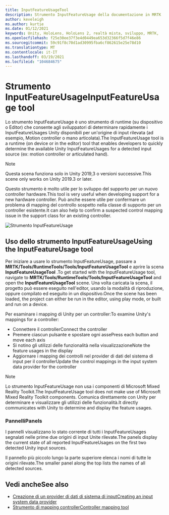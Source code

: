 ```yaml
---
title: InputFeatureUsageTool
description: Strumento InputFeatureUsage della documentazione in MRTK
author: keveleigh
ms.author: kurtie
ms.date: 01/12/2021
keywords: Unity, HoloLens, HoloLens 2, realtà mista, sviluppo, MRTK,
ms.openlocfilehash: f25e30ee37f3e4d0449ea653d32366f5d7f46e86
ms.sourcegitcommit: 59c91f8c70d1ad30995fba6cf862615e25e78d10
ms.translationtype: MT
ms.contentlocale: it-IT
ms.lasthandoff: 03/19/2021
ms.locfileid: "104684675"
---
```

# <a name="inputfeatureusage-tool"></a><span data-ttu-id="fc1d9-104">Strumento InputFeatureUsage</span><span class="sxs-lookup"><span data-stu-id="fc1d9-104">InputFeatureUsage tool</span></span>

<span data-ttu-id="fc1d9-105">Lo strumento InputFeatureUsage è uno strumento di runtime (su dispositivo o Editor) che consente agli sviluppatori di determinare rapidamente i InputFeatureUsages Unity disponibili per un'origine di input rilevata (ad esempio, Motion controller o mano articolata).</span><span class="sxs-lookup"><span data-stu-id="fc1d9-105">The InputFeatureUsage tool is a runtime (on device or in the editor) tool that enables developers to quickly determine the available Unity InputFeatureUsages for a detected input source (ex: motion controller or articulated hand).</span></span>

> [!NOTE]
> <span data-ttu-id="fc1d9-106">Questa scena funziona solo in Unity 2019,3 o versioni successive.</span><span class="sxs-lookup"><span data-stu-id="fc1d9-106">This scene only works on Unity 2019.3 or later.</span></span>

<span data-ttu-id="fc1d9-107">Questo strumento è molto utile per lo sviluppo del supporto per un nuovo controller hardware.</span><span class="sxs-lookup"><span data-stu-id="fc1d9-107">This tool is very useful when developing support for a new hardware controller.</span></span> <span data-ttu-id="fc1d9-108">Può anche essere utile per confermare un problema di mapping del controllo sospetto nella classe di supporto per un controller esistente.</span><span class="sxs-lookup"><span data-stu-id="fc1d9-108">It can also help to confirm a suspected control mapping issue in the support class for an existing controller.</span></span>

![Strumento InputFeatureUsage](../images/controller-mapping-tool/InputFeatureUsages.png)

## <a name="using-the-inputfeatureusage-tool"></a><span data-ttu-id="fc1d9-110">Uso dello strumento InputFeatureUsage</span><span class="sxs-lookup"><span data-stu-id="fc1d9-110">Using the InputFeatureUsage tool</span></span>

<span data-ttu-id="fc1d9-111">Per iniziare a usare lo strumento InputFeatureUsage, passare a **MRTK/Tools/RuntimeTools/Tools/InputFeatureUsageTool** e aprire la scena **InputFeatureUsageTool** .</span><span class="sxs-lookup"><span data-stu-id="fc1d9-111">To get started with the InputFeatureUsage tool, navigate to **MRTK/Tools/RuntimeTools/Tools/InputFeatureUsageTool** and open the **InputFeatureUsageTool** scene.</span></span> <span data-ttu-id="fc1d9-112">Una volta caricata la scena, il progetto può essere eseguito nell'editor, usando la modalità di riproduzione, oppure compilato ed eseguito in un dispositivo.</span><span class="sxs-lookup"><span data-stu-id="fc1d9-112">Once the scene has been loaded, the project can either be run in the editor, using play mode, or built and run on a device.</span></span>

<span data-ttu-id="fc1d9-113">Per esaminare i mapping di Unity per un controller:</span><span class="sxs-lookup"><span data-stu-id="fc1d9-113">To examine Unity's mappings for a controller:</span></span>

- <span data-ttu-id="fc1d9-114">Connettere il controller</span><span class="sxs-lookup"><span data-stu-id="fc1d9-114">Connect the controller</span></span>
- <span data-ttu-id="fc1d9-115">Premere ciascun pulsante e spostare ogni asse</span><span class="sxs-lookup"><span data-stu-id="fc1d9-115">Press each button and move each axis</span></span>
- <span data-ttu-id="fc1d9-116">Si notino gli utilizzi delle funzionalità nella visualizzazione</span><span class="sxs-lookup"><span data-stu-id="fc1d9-116">Note the feature usages in the display</span></span>
- <span data-ttu-id="fc1d9-117">Aggiornare i mapping dei controlli nel provider di dati del sistema di input per il controller</span><span class="sxs-lookup"><span data-stu-id="fc1d9-117">Update the control mappings in the input system data provider for the controller</span></span>

> [!NOTE]
> <span data-ttu-id="fc1d9-118">Lo strumento InputFeatureUsage non usa i componenti di Microsoft Mixed Reality Toolkit.</span><span class="sxs-lookup"><span data-stu-id="fc1d9-118">The InputFeatureUsage tool does not make use of Microsoft Mixed Reality Toolkit components.</span></span> <span data-ttu-id="fc1d9-119">Comunica direttamente con Unity per determinare e visualizzare gli utilizzi delle funzionalità.</span><span class="sxs-lookup"><span data-stu-id="fc1d9-119">It directly communicates with Unity to determine and display the feature usages.</span></span>

### <a name="panels"></a><span data-ttu-id="fc1d9-120">Pannelli</span><span class="sxs-lookup"><span data-stu-id="fc1d9-120">Panels</span></span>

<span data-ttu-id="fc1d9-121">I pannelli visualizzano lo stato corrente di tutti i InputFeatureUsages segnalati nelle prime due origini di input Unite rilevate.</span><span class="sxs-lookup"><span data-stu-id="fc1d9-121">The panels display the current state of all reported InputFeatureUsages on the first two detected Unity input sources.</span></span>

<span data-ttu-id="fc1d9-122">Il pannello più piccolo lungo la parte superiore elenca i nomi di tutte le origini rilevate.</span><span class="sxs-lookup"><span data-stu-id="fc1d9-122">The smaller panel along the top lists the names of all detected sources.</span></span>

## <a name="see-also"></a><span data-ttu-id="fc1d9-123">Vedi anche</span><span class="sxs-lookup"><span data-stu-id="fc1d9-123">See also</span></span>

- [<span data-ttu-id="fc1d9-124">Creazione di un provider di dati di sistema di input</span><span class="sxs-lookup"><span data-stu-id="fc1d9-124">Creating an input system data provider</span></span>](../input/create-data-provider.md)
- [<span data-ttu-id="fc1d9-125">Strumento di mapping controller</span><span class="sxs-lookup"><span data-stu-id="fc1d9-125">Controller mapping tool</span></span>](controller-mapping-tool.md)
